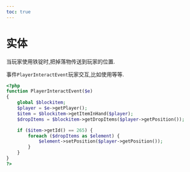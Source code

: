 ```yaml
---
toc: true
---
```

# 实体

当玩家使用铁锭时,把掉落物传送到玩家的位置.

事件`PlayerInteractEvent`玩家交互,比如使用等等.

```php
<?php
function PlayerInteractEvent($e)
{
    global $blockitem;
    $player = $e->getPlayer();
    $item = $blockitem->getItemInHand($player);
    $dropItems = $blockitem->getDropItems($player->getPosition());

    if ($item->getId() == 265) {
        foreach ($dropItems as $element) {
            $element->setPosition($player->getPosition());
        }
    }
}
?>
```